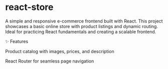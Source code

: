 # react-store
A simple and responsive e-commerce frontend built with React. This project showcases a basic online store with product listings and dynamic routing. Ideal for practicing React fundamentals and creating a scalable frontend.


✨ Features

Product catalog with images, prices, and description

React Router for seamless page navigation



